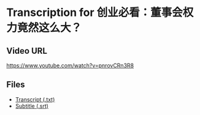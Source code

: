 # Transcription for 创业必看：董事会权力竟然这么大？
## Video URL
https://www.youtube.com/watch?v=pnrovCRn3R8
 
## Files
- [Transcript (.txt)](./transcript.txt)
- [Subtitle (.srt)](./transcript.srt)
